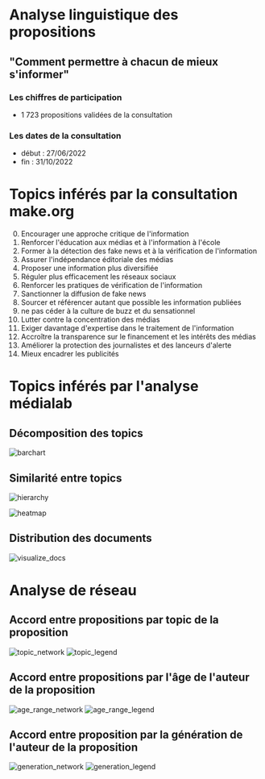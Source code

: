 # Analyse linguistique des propositions
## "Comment permettre à chacun de mieux s'informer"

### Les chiffres de participation
- 1 723 propositions validées de la consultation

### Les dates de la consultation
- début : 27/06/2022
- fin : 31/10/2022

# Topics inférés par la consultation make.org
0. Encourager une approche critique de l'information
2. Renforcer l'éducation aux médias et à l'information à l'école
3. Former à la détection des fake news et à la vérification de l'information
4. Assurer l'indépendance éditoriale des médias
5. Proposer une information plus diversifiée
6. Réguler plus efficacement les réseaux sociaux
7. Renforcer les pratiques de vérification de l'information
8. Sanctionner la diffusion de fake news
9. Sourcer et référencer autant que possible les information publiées
10. ne pas céder à la culture de buzz et du sensationnel
11. Lutter contre la concentration des médias
12. Exiger davantage d'expertise dans le traitement de l'information
13. Accroître la transparence sur le financement et les intérêts des médias
14. Améliorer la protection des journalistes et des lanceurs d'alerte
15. Mieux encadrer les publicités

# Topics inférés par l'analyse médialab


## Décomposition des topics
![barchart](topic_visualisations/barchart.png)

## Similarité entre topics
![hierarchy](topic_visualisations/hierarchy.png)

![heatmap](topic_visualisations/heatmap.png)

## Distribution des documents
![visualize_docs](topic_visualisations/doc_visualisation.png)


# Analyse de réseau

## Accord entre propositions par topic de la proposition
![topic_network](gephi/topics.png)
![topic_legend](gephi/topics_legend.png)

## Accord entre propositions par l'âge de l'auteur de la proposition
![age_range_network](gephi/age_range.png)
![age_range_legend](gephi/age_range_legend.png)

## Accord entre proposition par la génération de l'auteur de la proposition
![generation_network](gephi/generation_of_author.png)
![generation_legend](gephi/generation_of_author_legend.png)